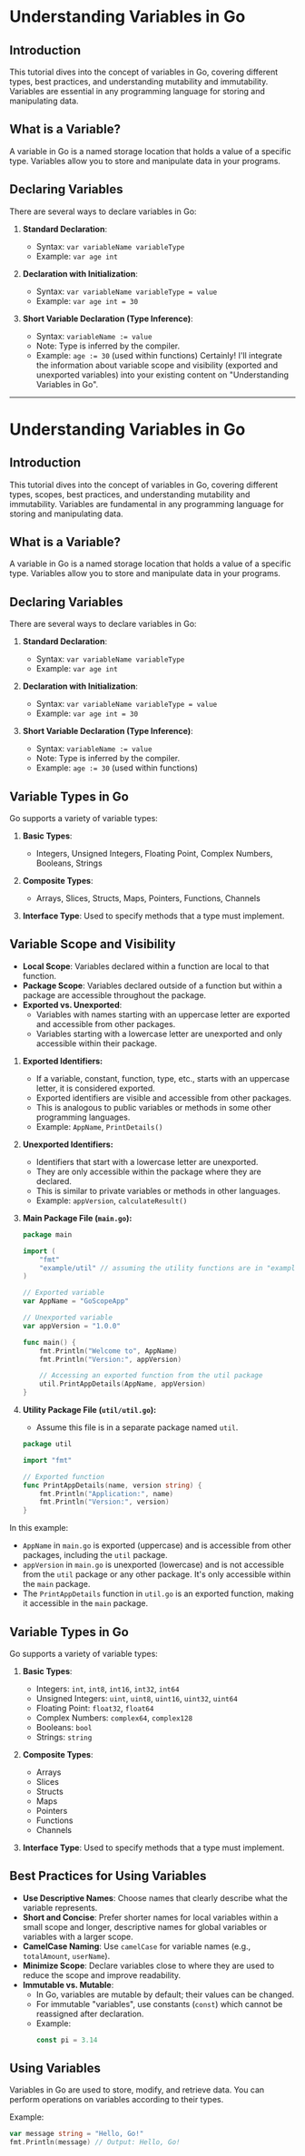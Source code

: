 # Understanding Variables in Go

## Introduction

This tutorial dives into the concept of variables in Go, covering different types, best practices, and understanding mutability and immutability. Variables are essential in any programming language for storing and manipulating data.

## What is a Variable?

A variable in Go is a named storage location that holds a value of a specific type. Variables allow you to store and manipulate data in your programs.

## Declaring Variables

There are several ways to declare variables in Go:

1. **Standard Declaration**: 
   - Syntax: `var variableName variableType`
   - Example: `var age int`

2. **Declaration with Initialization**: 
   - Syntax: `var variableName variableType = value`
   - Example: `var age int = 30`

3. **Short Variable Declaration (Type Inference)**: 
   - Syntax: `variableName := value`
   - Note: Type is inferred by the compiler.
   - Example: `age := 30` (used within functions)
Certainly! I'll integrate the information about variable scope and visibility (exported and unexported variables) into your existing content on "Understanding Variables in Go". 

---

# Understanding Variables in Go

## Introduction

This tutorial dives into the concept of variables in Go, covering different types, scopes, best practices, and understanding mutability and immutability. Variables are fundamental in any programming language for storing and manipulating data.

## What is a Variable?

A variable in Go is a named storage location that holds a value of a specific type. Variables allow you to store and manipulate data in your programs.

## Declaring Variables

There are several ways to declare variables in Go:

1. **Standard Declaration**: 
   - Syntax: `var variableName variableType`
   - Example: `var age int`

2. **Declaration with Initialization**: 
   - Syntax: `var variableName variableType = value`
   - Example: `var age int = 30`

3. **Short Variable Declaration (Type Inference)**: 
   - Syntax: `variableName := value`
   - Note: Type is inferred by the compiler.
   - Example: `age := 30` (used within functions)

## Variable Types in Go

Go supports a variety of variable types:

1. **Basic Types**: 
   - Integers, Unsigned Integers, Floating Point, Complex Numbers, Booleans, Strings

2. **Composite Types**: 
   - Arrays, Slices, Structs, Maps, Pointers, Functions, Channels

3. **Interface Type**: Used to specify methods that a type must implement.

## Variable Scope and Visibility

- **Local Scope**: Variables declared within a function are local to that function.
- **Package Scope**: Variables declared outside of a function but within a package are accessible throughout the package.
- **Exported vs. Unexported**:
  - Variables with names starting with an uppercase letter are exported and accessible from other packages.
  - Variables starting with a lowercase letter are unexported and only accessible within their package.

1. **Exported Identifiers:**
   - If a variable, constant, function, type, etc., starts with an uppercase letter, it is considered exported.
   - Exported identifiers are visible and accessible from other packages.
   - This is analogous to public variables or methods in some other programming languages.
   - Example: `AppName`, `PrintDetails()`

2. **Unexported Identifiers:**
   - Identifiers that start with a lowercase letter are unexported.
   - They are only accessible within the package where they are declared.
   - This is similar to private variables or methods in other languages.
   - Example: `appVersion`, `calculateResult()`

1. **Main Package File (`main.go`):**
   ```go
   package main

   import (
       "fmt"
       "example/util" // assuming the utility functions are in "example/util" package
   )

   // Exported variable
   var AppName = "GoScopeApp"

   // Unexported variable
   var appVersion = "1.0.0"

   func main() {
       fmt.Println("Welcome to", AppName)
       fmt.Println("Version:", appVersion)

       // Accessing an exported function from the util package
       util.PrintAppDetails(AppName, appVersion)
   }
   ```

2. **Utility Package File (`util/util.go`):**
   - Assume this file is in a separate package named `util`.
   ```go
   package util

   import "fmt"

   // Exported function
   func PrintAppDetails(name, version string) {
       fmt.Println("Application:", name)
       fmt.Println("Version:", version)
   }
   ```

In this example:
- `AppName` in `main.go` is exported (uppercase) and is accessible from other packages, including the `util` package.
- `appVersion` in `main.go` is unexported (lowercase) and is not accessible from the `util` package or any other package. It's only accessible within the `main` package.
- The `PrintAppDetails` function in `util.go` is an exported function, making it accessible in the `main` package.

## Variable Types in Go

Go supports a variety of variable types:

1. **Basic Types**: 
   - Integers: `int`, `int8`, `int16`, `int32`, `int64`
   - Unsigned Integers: `uint`, `uint8`, `uint16`, `uint32`, `uint64`
   - Floating Point: `float32`, `float64`
   - Complex Numbers: `complex64`, `complex128`
   - Booleans: `bool`
   - Strings: `string`

2. **Composite Types**: 
   - Arrays
   - Slices
   - Structs
   - Maps
   - Pointers
   - Functions
   - Channels

3. **Interface Type**: Used to specify methods that a type must implement.

## Best Practices for Using Variables

- **Use Descriptive Names**: Choose names that clearly describe what the variable represents.
- **Short and Concise**: Prefer shorter names for local variables within a small scope and longer, descriptive names for global variables or variables with a larger scope.
- **CamelCase Naming**: Use `camelCase` for variable names (e.g., `totalAmount`, `userName`).
- **Minimize Scope**: Declare variables close to where they are used to reduce the scope and improve readability.
- **Immutable vs. Mutable**:
  - In Go, variables are mutable by default; their values can be changed.
  - For immutable "variables", use constants (`const`) which cannot be reassigned after declaration.
  - Example:
    ```go
    const pi = 3.14
    ```

## Using Variables

Variables in Go are used to store, modify, and retrieve data. You can perform operations on variables according to their types.

Example:
```go
var message string = "Hello, Go!"
fmt.Println(message) // Output: Hello, Go!
```


